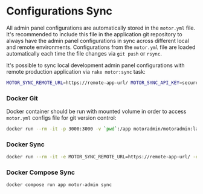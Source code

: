 # Configurations Sync

All admin panel configurations are automatically stored in the `motor.yml` file. It's recommended to include this file in the application git repository to always have the admin panel configurations in sync across different local and remote environments. Configurations from the `motor.yml` file are loaded automatically each time the file changes via `git push` or `rsync`.

It's possible to sync local development admin panel configurations with remote production application via `rake motor:sync` task:

```bash
MOTOR_SYNC_REMOTE_URL=https://remote-app-url/ MOTOR_SYNC_API_KEY=secure-random-string ./motor-admin sync
```

### Docker Git

Docker container should be run with mounted volume in order to access `motor.yml` configs file for git version control:

```bash
docker run --rm -it -p 3000:3000 -v `pwd`:/app motoradmin/motoradmin:latest
```

### Docker Sync

```bash
docker run --rm -it -e MOTOR_SYNC_REMOTE_URL=https://remote-app-url/ -e MOTOR_SYNC_API_KEY=secure-random-string motoradmin/motoradmin:latest motor-admin sync
```

### Docker Compose Sync

```bash
docker compose run app motor-admin sync
```
